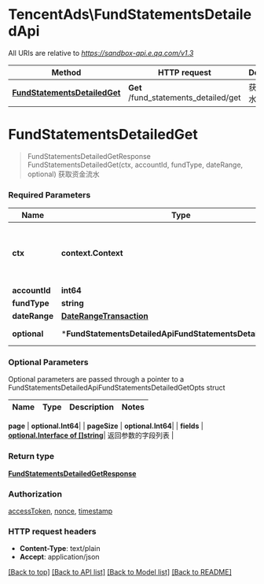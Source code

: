 # TencentAds\FundStatementsDetailedApi

All URIs are relative to *https://sandbox-api.e.qq.com/v1.3*

Method | HTTP request | Description
------------- | ------------- | -------------
[**FundStatementsDetailedGet**](FundStatementsDetailedApi.md#FundStatementsDetailedGet) | **Get** /fund_statements_detailed/get | 获取资金流水


# **FundStatementsDetailedGet**
> FundStatementsDetailedGetResponse FundStatementsDetailedGet(ctx, accountId, fundType, dateRange, optional)
获取资金流水

### Required Parameters

Name | Type | Description  | Notes
------------- | ------------- | ------------- | -------------
 **ctx** | **context.Context** | context for authentication, logging, cancellation, deadlines, tracing, etc.
  **accountId** | **int64**|  | 
  **fundType** | **string**|  | 
  **dateRange** | [**DateRangeTransaction**](DateRangeTransaction.md)|  | 
 **optional** | ***FundStatementsDetailedApiFundStatementsDetailedGetOpts** | optional parameters | nil if no parameters

### Optional Parameters
Optional parameters are passed through a pointer to a FundStatementsDetailedApiFundStatementsDetailedGetOpts struct

Name | Type | Description  | Notes
------------- | ------------- | ------------- | -------------



 **page** | **optional.Int64**|  | 
 **pageSize** | **optional.Int64**|  | 
 **fields** | [**optional.Interface of []string**](string.md)| 返回参数的字段列表 | 

### Return type

[**FundStatementsDetailedGetResponse**](FundStatementsDetailedGetResponse.md)

### Authorization

[accessToken](../README.md#accessToken), [nonce](../README.md#nonce), [timestamp](../README.md#timestamp)

### HTTP request headers

 - **Content-Type**: text/plain
 - **Accept**: application/json

[[Back to top]](#) [[Back to API list]](../README.md#documentation-for-api-endpoints) [[Back to Model list]](../README.md#documentation-for-models) [[Back to README]](../README.md)

